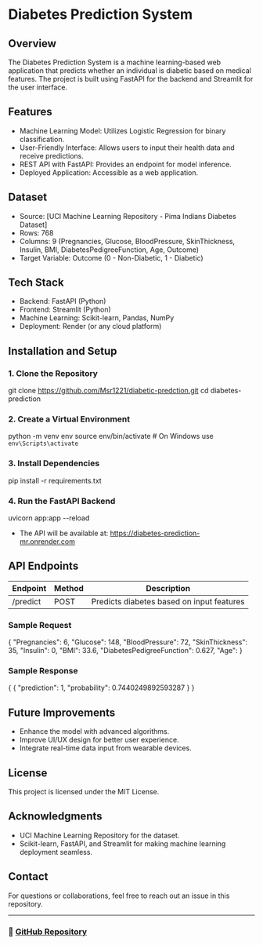 # Diabetes Prediction System

## Overview

The Diabetes Prediction System is a machine learning-based web application that predicts whether an individual is diabetic based on medical features. The project is built using FastAPI for the backend and Streamlit for the user interface.

## Features

- Machine Learning Model: Utilizes Logistic Regression for binary classification.
- User-Friendly Interface: Allows users to input their health data and receive predictions.
- REST API with FastAPI: Provides an endpoint for model inference.
- Deployed Application: Accessible as a web application.

## Dataset

- Source: [UCI Machine Learning Repository - Pima Indians Diabetes Dataset]
- Rows: 768
- Columns: 9 (Pregnancies, Glucose, BloodPressure, SkinThickness, Insulin, BMI, DiabetesPedigreeFunction, Age, Outcome)
- Target Variable: Outcome (0 - Non-Diabetic, 1 - Diabetic)

## Tech Stack

- Backend: FastAPI (Python)
- Frontend: Streamlit (Python)
- Machine Learning: Scikit-learn, Pandas, NumPy
- Deployment: Render (or any cloud platform)

## Installation and Setup

### 1. Clone the Repository

git clone https://github.com/Msr1221/diabetic-predction.git
cd diabetes-prediction

### 2. Create a Virtual Environment

python -m venv env
source env/bin/activate  # On Windows use `env\Scripts\activate`

### 3. Install Dependencies

pip install -r requirements.txt

### 4. Run the FastAPI Backend

uvicorn app:app --reload

- The API will be available at: https://diabetes-prediction-mr.onrender.com

## API Endpoints

| Endpoint   | Method | Description                               |
| ---------- | ------ | ----------------------------------------- |
| /predict | POST   | Predicts diabetes based on input features |

### Sample Request

{
  "Pregnancies": 6,
  "Glucose": 148,
  "BloodPressure": 72,
  "SkinThickness": 35,
  "Insulin": 0,
  "BMI": 33.6,
  "DiabetesPedigreeFunction": 0.627,
  "Age":
}

### Sample Response

{
  {
  "prediction": 1,
  "probability": 0.7440249892593287
}
}

## Future Improvements

- Enhance the model with advanced algorithms.
- Improve UI/UX design for better user experience.
- Integrate real-time data input from wearable devices.

## License

This project is licensed under the MIT License.

## Acknowledgments

- UCI Machine Learning Repository for the dataset.
- Scikit-learn, FastAPI, and Streamlit for making machine learning deployment seamless.

## Contact

For questions or collaborations, feel free to reach out an issue in this repository.

---

### 🔗 [GitHub Repository](https://github.com/Msr1221/diabetic-predction.git)